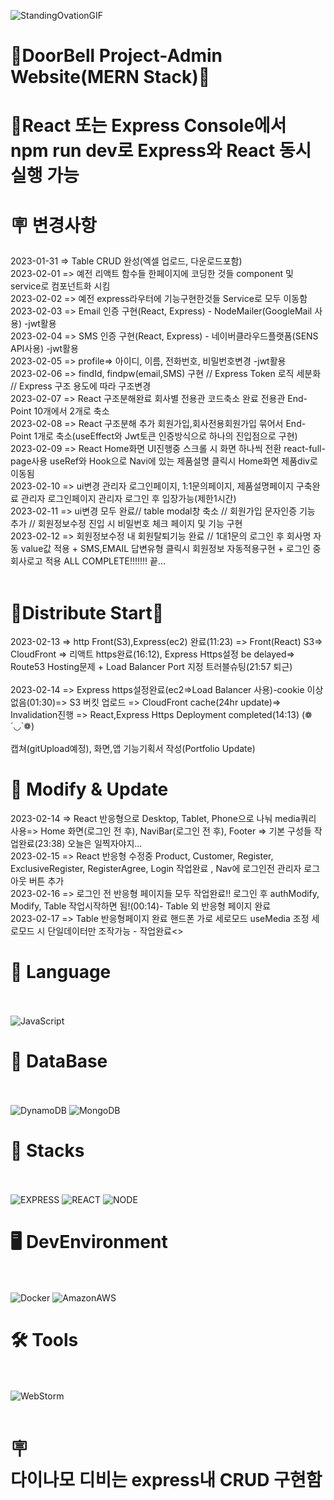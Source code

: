 ![StandingOvationGIF](https://user-images.githubusercontent.com/97998332/212105190-cd648146-d12d-4b26-a4d9-0a6d4c1c3dfd.gif)
<br>

# 🎨DoorBell Project-Admin Website(MERN Stack)🎡

# 💎React 또는 Express Console에서 <br> npm run dev로 Express와 React 동시실행 가능<br>

# 🪧 변경사항<br>
2023-01-31 => Table CRUD 완성(엑셀 업로드, 다운로드포함)<br>
2023-02-01 => 예전 리액트 함수들 한페이지에 코딩한 것들 component 및 service로 컴포넌트화 시킴<br>
2023-02-02 => 예전 express라우터에 기능구현한것들 Service로 모두 이동함<br>
2023-02-03 => Email 인증 구현(React, Express) - NodeMailer(GoogleMail 사용) -jwt활용  <br>
2023-02-04 => SMS 인증 구현(React, Express) - 네이버클라우드플랫폼(SENS API사용) -jwt활용 <br>
2023-02-05 => profile=> 아이디, 이름, 전화번호, 비밀번호변경 -jwt활용 <br>
2023-02-06 => findId, findpw(email,SMS) 구현 // Express Token 로직 세분화 // Express 구조 용도에 따라 구조변경 <br>
2023-02-07 => React 구조분해완료 회사별 전용관 코드축소 완료 전용관 End-Point 10개에서 2개로 축소<br>
2023-02-08 => React 구조분해 추가 회원가입,회사전용회원가입 묶어서 End-Point 1개로 축소(useEffect와 Jwt토큰 인증방식으로 하나의 진입점으로 구현)<br>
2023-02-09 => React Home화면 UI진행중 스크롤 시 화면 하나씩 전환 react-full-page사용 useRef와 Hook으로 Navi에 있는 제품설명 클릭시 Home화면 제품div로 이동됨<br>
2023-02-10 => ui변경 관리자 로그인페이지, 1:1문의페이지, 제품설명페이지 구축완료 관리자 로그인페이지 관리자 로그인 후 입장가능(제한1시간)<br>
2023-02-11 => ui변경 모두 완료//  table modal창 축소 // 회원가입 문자인증 기능 추가 // 회원정보수정 진입 시 비밀번호 체크 페이지 및 기능 구현<br>
2023-02-12 => 회원정보수정 내 회원탈퇴기능 완료 // 1대1문의 로그인 후 회사명 자동 value값 적용 + SMS,EMAIL 답변유형 클릭시 회원정보 자동적용구현 + 로그인 중 회사로고 적용
ALL COMPLETE!!!!!!! 끝...<br><br>

# 🎉Distribute Start🎊<br>
2023-02-13 => http Front(S3),Express(ec2) 완료(11:23) => Front(React) S3=> CloudFront => 리액트 https완료(16:12), Express Https설정 be delayed=> Route53 Hosting문제 + Load Balancer Port 지정 트러블슈팅(21:57 퇴근)<br><br>
2023-02-14 => Express https설정완료(ec2=>Load Balancer 사용)-cookie 이상없음(01:30)=> S3 버킷 업로드 => CloudFront cache(24hr update)=> Invalidation진행 => React,Express Https Deployment completed(14:13) (❁´◡`❁) <br><br>
캡쳐(gitUpload예정), 화면,앱 기능기획서 작성(Portfolio Update)
#
# 🔮 Modify & Update <br>
2023-02-14 => React 반응형으로 Desktop, Tablet, Phone으로 나눠 media쿼리 사용=> Home 화면(로그인 전 후), NaviBar(로그인 전 후), Footer => 기본 구성들 작업완료(23:38)
오늘은 일찍자야지...<br>
2023-02-15 => React 반응형 수정중 Product, Customer, Register, ExclusiveRegister, RegisterAgree, Login 작업완료 , Nav에 로그인전 관리자 로그아웃 버튼 추가 <br>
2023-02-16 => 로그인 전 반응형 페이지들 모두 작업완료!! 로그인 후 authModify, Modify, Table 작업시작하면 됨!(00:14)- Table 외 반응형 페이지 완료 <br>
2023-02-17 => Table 반응형페이지 완료 핸드폰 가로 세로모드 useMedia 조정 세로모드 시 단일데이터만 조작가능 - 작업완료<>
<br>



# 📑 Language<br><br>
![JavaScript](https://img.shields.io/badge/javascript-F7DF1E?style=for-the-badge&logo=javascript&logoColor=black)

# 🧬 DataBase<br><br>
![DynamoDB](https://img.shields.io/badge/AmazonDynamoDB-4053D6.svg?style=for-the-badge&logo=AmazonDynamoDB&logoColor=white)
![MongoDB](https://img.shields.io/badge/MongoDB-47A248.svg?style=for-the-badge&logo=MongoDB&logoColor=white)

# 💪 Stacks<br><br>
![EXPRESS](https://img.shields.io/badge/EXPRESS-000000?style=for-the-badge&logo=Express&logoColor=white)
![REACT](https://img.shields.io/badge/react-61DAFB?style=for-the-badge&logo=react&logoColor=white)
![NODE](https://img.shields.io/badge/NODE-339933?style=for-the-badge&logo=Node.js&logoColor=white)

# 🖥️ DevEnvironment<br><br>
![Docker](https://img.shields.io/badge/docker-2496ED?style=for-the-badge&logo=docker&logoColor=white)
![AmazonAWS](https://img.shields.io/badge/AmazonAWS-232F3E?style=for-the-badge&logo=amazonaws&logoColor=white)

# 🛠️ Tools<br><br>
![WebStorm](https://img.shields.io/badge/WebStorm-000000.svg?&style=for-the-badge&logo=WebStorm&logoColor=white)
<br><br>

# 🪧<br>다이나모 디비는 express내 CRUD 구현함<br>

